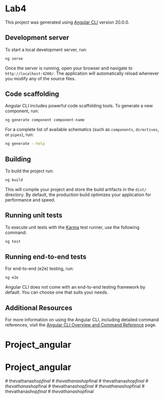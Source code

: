 # Lab4

This project was generated using [Angular CLI](https://github.com/angular/angular-cli) version 20.0.0.

## Development server

To start a local development server, run:

```bash
ng serve
```

Once the server is running, open your browser and navigate to `http://localhost:4200/`. The application will automatically reload whenever you modify any of the source files.

## Code scaffolding

Angular CLI includes powerful code scaffolding tools. To generate a new component, run:

```bash
ng generate component component-name
```

For a complete list of available schematics (such as `components`, `directives`, or `pipes`), run:

```bash
ng generate --help
```

## Building

To build the project run:

```bash
ng build
```

This will compile your project and store the build artifacts in the `dist/` directory. By default, the production build optimizes your application for performance and speed.

## Running unit tests

To execute unit tests with the [Karma](https://karma-runner.github.io) test runner, use the following command:

```bash
ng test
```

## Running end-to-end tests

For end-to-end (e2e) testing, run:

```bash
ng e2e
```

Angular CLI does not come with an end-to-end testing framework by default. You can choose one that suits your needs.

## Additional Resources

For more information on using the Angular CLI, including detailed command references, visit the [Angular CLI Overview and Command Reference](https://angular.dev/tools/cli) page.
# Project_angular
# Project_angular
#   t h e v a t h a n a s h o p _ f i n a l  
 #   t h e v a t h a n a s h o p _ f i n a l  
 #   t h e v a t h a n a s h o p _ f i n a l  
 #   t h e v a t h a n a s h o p _ f i n a l  
 #   t h e v a t h a n a s h o p _ f i n a l  
 #   t h e v a t h a n a s h o p _ f i n a l  
 #   t h e v a t h a n a s h o p _ f i n a l  
 #   t h e v a t h a n a s h o p _ f i n a l  
 